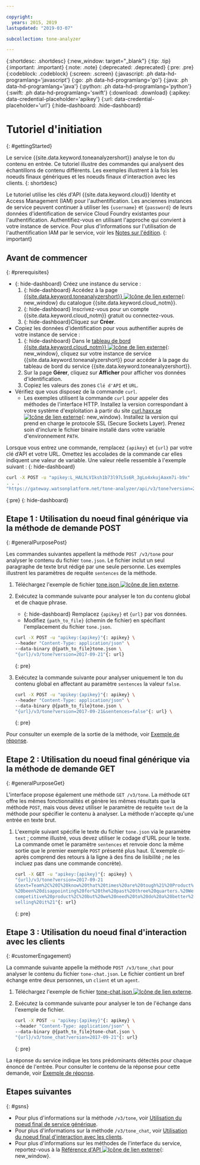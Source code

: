 ```yaml
---

copyright:
  years: 2015, 2019
lastupdated: "2019-03-07"

subcollection: tone-analyzer

---
```


{:shortdesc: .shortdesc}
{:new_window: target="_blank"}
{:tip: .tip}
{:important: .important}
{:note: .note}
{:deprecated: .deprecated}
{:pre: .pre}
{:codeblock: .codeblock}
{:screen: .screen}
{:javascript: .ph data-hd-programlang='javascript'}
{:go: .ph data-hd-programlang='go'}
{:java: .ph data-hd-programlang='java'}
{:python: .ph data-hd-programlang='python'}
{:swift: .ph data-hd-programlang='swift'}
{:download: .download}
{:apikey: data-credential-placeholder='apikey'}
{:url: data-credential-placeholder='url'}
{:hide-dashboard: .hide-dashboard}

# Tutoriel d'initiation
{: #gettingStarted}

Le service {{site.data.keyword.toneanalyzershort}} analyse le ton du contenu en entrée. Ce tutoriel illustre des commandes qui analysent des échantillons de contenu différents. Les exemples illustrent à la fois les noeuds finaux génériques et les noeuds finaux d'interaction avec les clients.
{: shortdesc}

Le tutoriel utilise les clés d'API {{site.data.keyword.cloud}} Identity et Access Management (IAM) pour l'authentification. Les anciennes instances de service peuvent continuer à utiliser les `{username}` et `{password}` de leurs données d'identification de service Cloud Foundry existantes pour l'authentification. Authentifiez-vous en utilisant l'approche qui convient à votre instance de service. Pour plus d'informations sur l'utilisation de l'authentification IAM par le service, voir les [Notes sur l'édition](/docs/services/tone-analyzer?topic=tone-analyzer-rnrn).
{: important}

## Avant de commencer
{: #prerequisites}

- {: hide-dashboard}  Créez une instance du service :
    1.  {: hide-dashboard} Accédez à la page [{{site.data.keyword.toneanalyzershort}} ![Icône de lien externe](../../icons/launch-glyph.svg "Icône de lien externe")](https://{DomainName}/catalog/services/tone-analyzer){: new_window} du catalogue {{site.data.keyword.cloud_notm}}.
    1.  {: hide-dashboard} Inscrivez-vous pour un compte {{site.data.keyword.cloud_notm}} gratuit ou connectez-vous.
    1.  {: hide-dashboard}Cliquez sur **Créer**. 
-   Copiez les données d'identification pour vous authentifier auprès de votre instance de service :
    1.  {: hide-dashboard} Dans le [tableau de bord {{site.data.keyword.cloud_notm}} ![Icône de lien externe](../../icons/launch-glyph.svg "Icône de lien externe")](https://{DomainName}/dashboard/apps){: new_window}, cliquez sur votre instance de service {{site.data.keyword.toneanalyzershort}} pour accéder à la page du tableau de bord du service {{site.data.keyword.toneanalyzershort}}.
    1.  Sur la page **Gérer**, cliquez sur **Afficher** pour afficher vos données d'identification.
    1.  Copiez les valeurs des zones `Clé d'API` et `URL`.
-   Vérifiez que vous disposez de la commande `curl`.
    -   Les exemples utilisent la commande `curl` pour appeler des méthodes de l'interface HTTP. Installez la version correspondant à votre système d'exploitation à partir du site [curl.haxx.se ![Icône de lien externe](../../icons/launch-glyph.svg "Icône de lien externe")](https://curl.haxx.se/){: new_window}. Installez la version qui prend en charge le protocole SSL (Secure Sockets Layer). Prenez soin d'inclure le fichier binaire installé dans votre variable d'environnement `PATH`.

Lorsque vous entrez une commande, remplacez `{apikey}` et `{url}` par votre clé d’API et votre URL. Omettez les accolades de la commande car elles indiquent une valeur de variable. Une valeur réelle ressemble à l'exemple suivant :
{: hide-dashboard}

```bash
curl -X POST -u "apikey:L_HALhLVIksh1b73l97LSs6R_3gLo4xkujAaxm7i-b9x"
. . .
"https://gateway.watsonplatform.net/tone-analyzer/api/v3/tone?version=2017-09-21"
```
{:pre}
{: hide-dashboard}

## Etape 1 : Utilisation du noeud final générique via la méthode de demande POST
{: #generalPurposePost}

Les commandes suivantes appellent la méthode `POST /v3/tone` pour analyser le contenu du fichier `tone.json`. Le fichier inclut un seul paragraphe de texte brut rédigé par une seule personne. Les exemples illustrent les paramètres de requête `sentences` de la méthode.

1.  Téléchargez l'exemple de fichier <a target="_blank" href="https://watson-developer-cloud.github.io/doc-tutorial-downloads/tone-analyzer/tone.json" download="tone.json">tone.json <img src="../../icons/launch-glyph.svg" alt="Icône de lien externe" title="Icône de lien externe"></a>.
1.  Exécutez la commande suivante pour analyser le ton du contenu global et de chaque phrase.
    -   {: hide-dashboard} Remplacez `{apikey}` et `{url}` par vos données.
    -   Modifiez `{path_to_file}` (chemin de fichier) en spécifiant l'emplacement du fichier `tone.json`.

    ```bash
    curl -X POST -u "apikey:{apikey}"{: apikey} \
    --header "Content-Type: application/json" \
    --data-binary @{path_to_file}tone.json \
    "{url}/v3/tone?version=2017-09-21"{: url}
    ```
    {: pre}

1.  Exécutez la commande suivante pour analyser uniquement le ton du contenu global en affectant au paramètre `sentences` la valeur `false`.

    ```bash
    curl -X POST -u "apikey:{apikey}"{: apikey} \
    --header "Content-Type: application/json" \
    --data-binary @{path_to_file}tone.json \
    "{url}/v3/tone?version=2017-09-21&sentences=false"{: url} \
    ```
    {: pre}

Pour consulter un exemple de la sortie de la méthode, voir [Exemple de réponse](/docs/services/tone-analyzer?topic=tone-analyzer-utgpe#exampleResponse-tone).

## Etape 2 : Utilisation du noeud final générique via la méthode de demande GET
{: #generalPurposeGet}

L'interface propose également une méthode `GET /v3/tone`. La méthode `GET` offre les mêmes fonctionnalités et génère les mêmes résultats que la méthode `POST`, mais vous devez utiliser le paramètre de requête `text` de la méthode pour spécifier le contenu à analyser. La méthode n'accepte qu'une entrée en texte brut.

1.  L'exemple suivant spécifie le texte du fichier `tone.json` via le paramètre `text` ; comme illustré, vous devez utiliser le codage d'URL pour le texte. La commande omet le paramètre `sentences` et renvoie donc la même sortie que le premier exemple `POST` présenté plus haut. (L'exemple ci-après comprend des retours à la ligne à des fins de lisibilité ; ne les incluez pas dans une commande concrète).

    ```bash
    curl -X GET -u "apikey:{apikey}"{: apikey} \
    "{url}/v3/tone?version=2017-09-21
    &text=Team%2C%20I%20know%20that%20times%20are%20tough%21%20Product%20sales%20have
    %20been%20disappointing%20for%20the%20past%20three%20quarters.%20We%20have%20a%20
    competitive%20product%2C%20but%20we%20need%20to%20do%20a%20better%20job%20of%20
    selling%20it%21"{: url}
    ```
    {: pre}

## Etape 3 : Utilisation du noeud final d'interaction avec les clients
{: #customerEngagement}

La commande suivante appelle la méthode `POST /v3/tone_chat` pour analyser le contenu du fichier `tone-chat.json`. Le fichier contient un bref échange entre deux personnes, un <code>client</code> et un <code>agent</code>.

1.  Téléchargez l'exemple de fichier <a target="_blank" href="https://watson-developer-cloud.github.io/doc-tutorial-downloads/tone-analyzer/tone-chat.json" download="tone-chat.json">tone-chat.json <img src="../../icons/launch-glyph.svg" alt="Icône de lien externe" title="Icône de lien externe"></a>.
1.  Exécutez la commande suivante pour analyser le ton de l'échange dans l'exemple de fichier.

    ```bash
    curl -X POST -u "apikey:{apikey}"{: apikey} \
    --header "Content-Type: application/json" \
    --data-binary @{path_to_file}tone-chat.json \
    "{url}/v3/tone_chat?version=2017-09-21"{: url}
    ```
    {: pre}

La réponse du service indique les tons prédominants détectés pour chaque énoncé de l'entrée. Pour consulter le contenu de la réponse pour cette demande, voir [Exemple de réponse](/docs/services/tone-analyzer?topic=tone-analyzer-utco#exampleResponse-tone-chat).

## Etapes suivantes
{: #gsns}

-   Pour plus d'informations sur la méthode `/v3/tone`, voir [Utilisation du noeud final de service générique](/docs/services/tone-analyzer?topic=tone-analyzer-utgpe).
-   Pour plus d'informations sur la méthode `/v3/tone_chat`, voir [Utilisation du noeud final d'interaction avec les clients](/docs/services/tone-analyzer?topic=tone-analyzer-utco).
-   Pour plus d'informations sur les méthodes de l'interface du service, reportez-vous à la [Référence d'API ![Icône de lien externe](../../icons/launch-glyph.svg "Icône de lien externe")](https://{DomainName}/apidocs/tone-analyzer){: new_window}.
